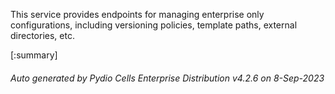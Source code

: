 






This service provides endpoints for managing enterprise only configurations, including versioning policies, template paths, external directories, etc.

[:summary]

###### Auto generated by Pydio Cells Enterprise Distribution v4.2.6 on 8-Sep-2023
